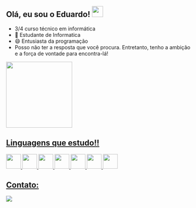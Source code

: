 <h2> Olá, eu sou o Eduardo! <img src="https://logodownload.org/wp-content/uploads/2016/11/corinthians-logo-0.png" width="30"></h2>

-  3/4 curso técnico em informática 
- 🎒 Estudante de Informatica
- 😄 Entusiasta da programação 
- Posso não ter a resposta que você procura. Entretanto, tenho a ambição e a força de vontade para encontra-lá!

<div>
  <a href="https://github.com/EduardoSBM">
  <img  height="180em" src="https://github-readme-stats.vercel.app/api/top-langs/?username=EduardoSBM&layout=compact&theme=dracula&show_icons=true" />
  </div>

## Linguagens que estudo!!

<div>
<img src="https://cdn.jsdelivr.net/gh/devicons/devicon/icons/html5/html5-original.svg" width="40" height="40" />
<img src="https://cdn.jsdelivr.net/gh/devicons/devicon/icons/css3/css3-original.svg" width="40" height="40" />
<img src="https://cdn.jsdelivr.net/gh/devicons/devicon/icons/javascript/javascript-original.svg" width="40" height="40" />
<img src="https://cdn.jsdelivr.net/gh/devicons/devicon/icons/python/python-original.svg" width="40" height="40"/>
<img src="https://cdn.jsdelivr.net/gh/devicons/devicon/icons/arduino/arduino-original-wordmark.svg" width="40" height="40"/>
<img src="https://cdn.jsdelivr.net/gh/devicons/devicon/icons/cplusplus/cplusplus-original.svg" width="40" height="40"/>
<img src="https://cdn.jsdelivr.net/gh/devicons/devicon/icons/mysql/mysql-original.svg" width="40" height="40"/>
</div>

## Contato:

<div>
  <a href="https://instagram.com/1eduardosamuel_/" target="_blank"><img loading="lazy" src="https://img.shields.io/badge/-Instagram-%23E4405F?style=for-the-badge&logo=instagram&logoColor=white" target="_blank"></a>
  
</div>
 

